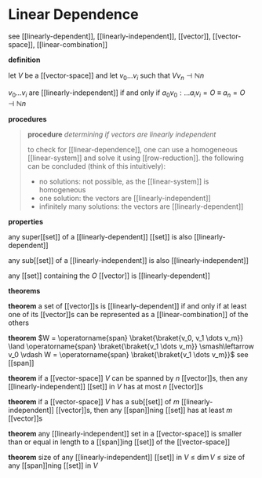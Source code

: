 # Linear Dependence

see [[linearly-dependent]], [[linearly-independent]], [[vector]], [[vector-space]], [[linear-combination]]

**definition**

let $V$ be a [[vector-space]] and let $v_0 \dots v_i$ such that $V v_n \dashv \mathbb N n$

$v_0 \dots v_i$ are [[linearly-independent]] if and only if $a_0v_0 : \dots a_iv_i = O\ \equiv\ a_n = O \dashv \mathbb N n$

**procedures**

> **procedure** _determining if vectors are linearly independent_
>
> to check for [[linear-dependence]], one can use a homogeneous [[linear-system]] and solve it using [[row-reduction]]. the following can be concluded (think of this intuitively):
>
> - no solutions: not possible, as the [[linear-system]] is homogeneous
> - one solution: the vectors are [[linearly-independent]]
> - infinitely many solutions: the vectors are [[linearly-dependent]]

**properties**

any super[[set]] of a [[linearly-dependent]] [[set]] is also [[linearly-dependent]]

any sub[[set]] of a [[linearly-independent]] is also [[linearly-independent]]

any [[set]] containing the $O$ [[vector]] is [[linearly-dependent]]

**theorems**

**theorem** a set of [[vector]]s is [[linearly-dependent]] if and only if at least one of its [[vector]]s can be represented as a [[linear-combination]] of the others

**theorem** $W = \operatorname{span} \braket{\braket{v_0, v_1 \dots v_m}} \land \operatorname{span} \braket{\braket{v_1 \dots v_m}} \smash\leftarrow v_0 \vdash W = \operatorname{span} \braket{\braket{v_1 \dots v_m}}$ see [[span]]

**theorem** if a [[vector-space]] $V$ can be spanned by $n$ [[vector]]s, then any [[linearly-independent]] [[set]] in $V$ has at most $n$ [[vector]]s

**theorem** if a [[vector-space]] $V$ has a sub[[set]] of $m$ [[linearly-independent]] [[vector]]s, then any [[span]]ning [[set]] has at least $m$ [[vector]]s

**theorem** any [[linearly-independent]] set in a [[vector-space]] is smaller than or equal in length to a [[span]]ing [[set]] of the [[vector-space]]

**theorem** size of any [[linearly-independent]] [[set]] in $V$ $\le$ $\dim V$ $\le$ size of any [[span]]ning [[set]] in $V$
